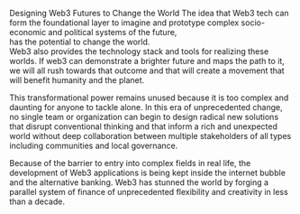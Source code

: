
Designing Web3 Futures to Change the World
The idea that Web3 tech can form the foundational layer to imagine and prototype complex socio-economic and political systems of the future,   
has the potential to change the world.  
Web3 also provides the technology stack and tools for realizing these worlds.  If web3 can demonstrate a brighter future and maps the path to it, 
we will all rush towards that outcome and that will create a movement that will benefit humanity and the planet.

This transformational power remains unused because it is too complex and daunting for anyone to tackle alone. In this era of unprecedented change, no 
single team or organization can begin to design radical new solutions that disrupt conventional thinking and that inform a rich and unexpected world 
without deep collaboration between multiple stakeholders of all types including communities and local governance.

Because of the barrier to entry into complex fields in real life, the development of Web3 applications is being kept inside the internet bubble and the alternative banking. Web3 has stunned the world by forging a parallel system of finance of unprecedented flexibility and creativity in less than a decade.
